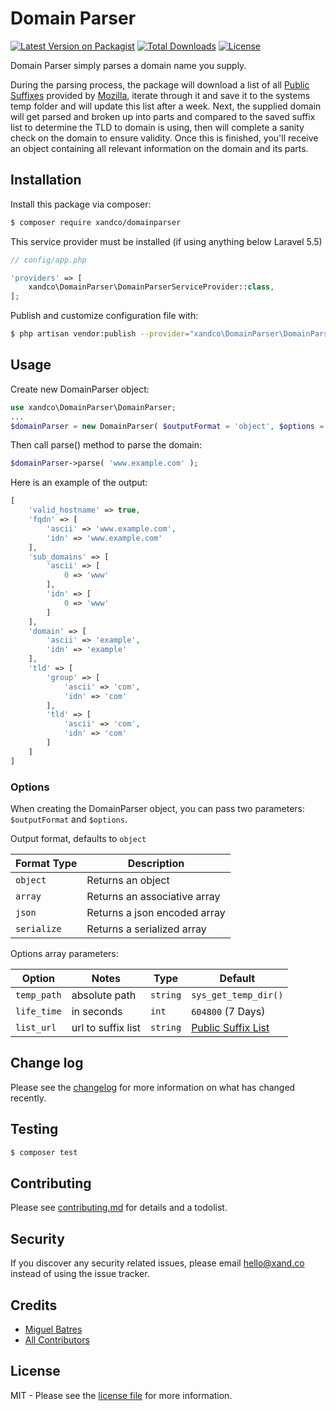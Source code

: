 # Domain Parser

[![Latest Version on Packagist][ico-version]][link-packagist]
[![Total Downloads][ico-downloads]][link-downloads]
[![License][ico-license]][link-license]

Domain Parser simply parses a domain name you supply.

During the parsing process, the package will download a list of all [Public Suffixes](https://publicsuffix.org/list/public_suffix_list.dat) provided by [Mozilla](https://www.mozilla.org), iterate through it and save it to the systems temp folder and will update this list after a week. Next, the supplied domain will get parsed and broken up into parts and compared to the saved suffix list to determine the TLD to domain is using, then will complete a sanity check on the domain to ensure validity. Once this is finished, you'll receive an object containing all relevant information on the domain and its parts.

## Installation

Install this package via composer:

``` bash
$ composer require xandco/domainparser
```

This service provider must be installed (if using anything below Laravel 5.5)

``` php
// config/app.php

'providers' => [
    xandco\DomainParser\DomainParserServiceProvider::class,
];
```

Publish and customize configuration file with:

``` bash
$ php artisan vendor:publish --provider="xandco\DomainParser\DomainParserServiceProvider"
```

## Usage

Create new DomainParser object:

``` php
use xandco\DomainParser\DomainParser;
...
$domainParser = new DomainParser( $outputFormat = 'object', $options = [] );
```

Then call parse() method to parse the domain:

``` php
$domainParser->parse( 'www.example.com' );
```

Here is an example of the output:

``` php
[
    'valid_hostname' => true,
    'fqdn' => [
        'ascii' => 'www.example.com',
        'idn' => 'www.example.com'
    ],
    'sub_domains' => [
        'ascii' => [
            0 => 'www'
        ],
        'idn' => [
            0 => 'www'
        ]
    ],
    'domain' => [
        'ascii' => 'example',
        'idn' => 'example'
    ],
    'tld' => [
        'group' => [
            'ascii' => 'com',
            'idn' => 'com'
        ],
        'tld' => [
            'ascii' => 'com',
            'idn' => 'com'
        ]
    ]
]
```

### Options

When creating the DomainParser object, you can pass two parameters: `$outputFormat` and `$options`.

Output format, defaults to `object`

| Format Type | Description                  |
|-------------|------------------------------|
| `object`    | Returns an object            |
| `array`     | Returns an associative array |
| `json`      | Returns a json encoded array |
| `serialize` | Returns a serialized array   |

Options array parameters:

| Option      | Notes              | Type     | Default                                                                     |
|-------------|--------------------|----------|-----------------------------------------------------------------------------|
| `temp_path` | absolute path      | `string` | `sys_get_temp_dir()`                                                        |
| `life_time` | in seconds         | `int`    | `604800` (7 Days)                                                           |
| `list_url`  | url to suffix list | `string` | [Public Suffix List](https://publicsuffix.org/list/effective_tld_names.dat) |

## Change log

Please see the [changelog](changelog.md) for more information on what has changed recently.

## Testing

``` bash
$ composer test
```

## Contributing

Please see [contributing.md](contributing.md) for details and a todolist.

## Security

If you discover any security related issues, please email [hello@xand.co](mailto:hello@xand.co) instead of using the issue tracker.

## Credits

- [Miguel Batres][link-author]
- [All Contributors][link-contributors]

## License

MIT - Please see the [license file](license.md) for more information.

[ico-version]: https://img.shields.io/packagist/v/xandco/domainparser.svg?style=flat-square
[ico-downloads]: https://img.shields.io/packagist/dt/xandco/domainparser.svg?style=flat-square
[ico-license]: https://img.shields.io/packagist/l/xandco/domainparser?style=flat-square

[link-packagist]: https://packagist.org/packages/xandco/domainparser
[link-downloads]: https://packagist.org/packages/xandco/domainparser
[link-author]: https://github.com/xandco
[link-license]: https://github.com/xandco/domainparser/blob/master/license.md
[link-contributors]: ../../contributors
